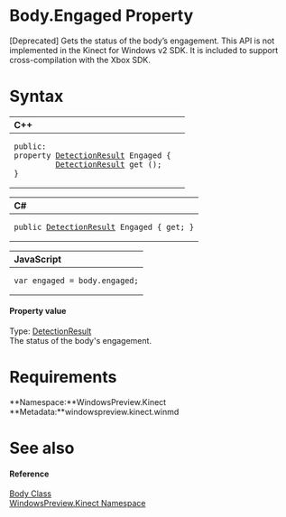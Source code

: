 Body.Engaged Property  
=====================  

[Deprecated] Gets the status of the body’s engagement. This API is not implemented in the Kinect for Windows v2 SDK. It is included to support cross-compilation with the Xbox SDK. <span id="syntaxSection"></span>

Syntax  
======  

<table>
<colgroup>
<col width="100%" />
</colgroup>
<thead>
<tr class="header">
<th align="left">C++</th>
</tr>
</thead>
<tbody>
<tr class="odd">
<td align="left"><pre><code>public:  
property <a href="../../DetectionResult_Enumeration.md">DetectionResult</a> Engaged {  
         <a href="../../DetectionResult_Enumeration.md">DetectionResult</a> get ();  
}</code></pre></td>
</tr>
</tbody>
</table>

<table>
<colgroup>
<col width="100%" />
</colgroup>
<thead>
<tr class="header">
<th align="left">C#</th>
</tr>
</thead>
<tbody>
<tr class="odd">
<td align="left"><pre><code>public <a href="../../DetectionResult_Enumeration.md">DetectionResult</a> Engaged { get; }</code></pre></td>
</tr>
</tbody>
</table>

<table>
<colgroup>
<col width="100%" />
</colgroup>
<thead>
<tr class="header">
<th align="left">JavaScript</th>
</tr>
</thead>
<tbody>
<tr class="odd">
<td align="left"><pre><code>var engaged = body.engaged;</code></pre></td>
</tr>
</tbody>
</table>

<span id="ID4ER"></span>
#### Property value  

Type: [DetectionResult](../../DetectionResult_Enumeration.md)  
 The status of the body's engagement.  

<span id="requirements"></span>

Requirements  
============  

**Namespace:**WindowsPreview.Kinect  
**Metadata:**windowspreview.kinect.winmd  

<span id="ID4E6"></span>

See also  
========  

<span id="ID4EBB"></span>
#### Reference  

[Body Class](../../Body_Class.md)  
 [WindowsPreview.Kinect Namespace](../../../Kinect.md)  



<!--Please do not edit the data in the comment block below.-->
<!--
TOCTitle : Engaged Property
RLTitle : Body.Engaged Property
KeywordK : Engaged property
KeywordK : Body.Engaged property
KeywordF : WindowsPreview.Kinect.Body.Engaged
KeywordF : Body.Engaged
KeywordF : Engaged
KeywordF : WindowsPreview.Kinect.Body.Engaged
KeywordA : P:WindowsPreview.Kinect.Body.Engaged
AssetID : P:WindowsPreview.Kinect.Body.Engaged
Locale : en-us
CommunityContent : 1
APIType : Managed
APILocation : windowspreview.kinect.winmd
APIName : WindowsPreview.Kinect.Body.Engaged
TargetOS : Windows
TopicType : kbSyntax
DevLang : VB
DevLang : CSharp
DevLang : JavaScript
DevLang : C++
DocSet : K4Wv2
ProjType : K4Wv2Proj
Technology : Kinect for Windows
Product : Kinect for Windows SDK v2
productversion : 20
-->
